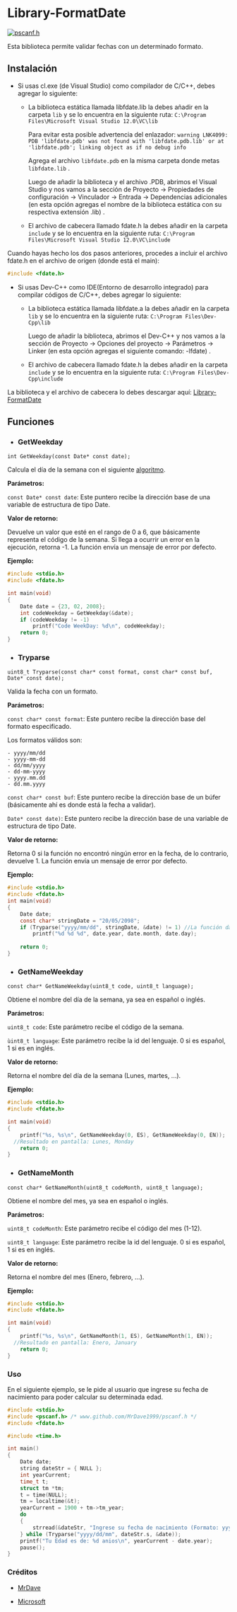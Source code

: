 # Library-FormatDate
[![pscanf.h](https://shields.southcla.ws/badge/FormatDate-v1.3-2f2f2f.svg?style=flat-square)](https://github.com/MrDave1999/Library-FormatDate)

Esta biblioteca permite validar fechas con un determinado formato.

## Instalación

- Si usas cl.exe (de Visual Studio) como  compilador de C/C++, debes agregar lo siguiente:

  - La biblioteca estática llamada libfdate.lib la debes añadir en la carpeta `lib` y se lo encuentra en la siguiente ruta:            	`C:\Program Files\Microsoft Visual Studio 12.0\VC\lib`
	
	Para evitar esta posible advertencia del enlazador: 
	`warning LNK4099: PDB 'libfdate.pdb' was not found with 'libfdate.pdb.lib' or at 'libfdate.pdb'; linking object as if no debug info`
	
	Agrega el archivo `libfdate.pdb` en la misma carpeta donde metas `libfdate.lib` .
	
	Luego de añadir la biblioteca y el archivo .PDB, abrimos el Visual Studio y nos vamos a la sección de Proyecto -> Propiedades de configuración -> Vinculador -> Entrada -> Dependencias adicionales (en esta opción agregas el nombre de la biblioteca estática con su respectiva extensión .lib) .
	
  - El archivo de cabecera llamado fdate.h la debes añadir en la carpeta `include` y se lo encuentra en la siguiente ruta:
	`C:\Program Files\Microsoft Visual Studio 12.0\VC\include`
 
Cuando hayas hecho los dos pasos anteriores, procedes a incluir el archivo fdate.h en el archivo de origen (donde está el main):
```C
#include <fdate.h>
```
- Si usas Dev-C++ como IDE(Entorno de desarrollo integrado) para compilar códigos de C/C++, debes agregar lo siguiente:

  - La biblioteca estática llamada libfdate.a la debes añadir en la carpeta `lib` y se lo encuentra en la siguiente ruta: 
  `C:\Program Files\Dev-Cpp\lib`
	
	Luego de añadir la biblioteca, abrimos el Dev-C++ y nos vamos a la sección de Proyecto -> Opciones del proyecto -> Parámetros -> Linker (en esta opción agregas el siguiente comando: -lfdate) .
	
  - El archivo de cabecera llamado fdate.h la debes añadir en la carpeta `include` y se lo encuentra en la siguiente ruta:
  `C:\Program Files\Dev-Cpp\include`
  
La biblioteca y el archivo de cabecera lo debes descargar aquí: [Library-FormatDate](https://github.com/MrDave1999/Library-FormatDate/releases/tag/v1.3)

## Funciones

- ### GetWeekday

`int GetWeekday(const Date* const date);`

Calcula el día de la semana con el siguiente [algoritmo](https://es.wikibooks.org/wiki/Algoritmia/Algoritmo_para_calcular_el_d%C3%ADa_de_la_semana).

**Parámetros:**

`const Date* const date`: Este puntero recibe la dirección base de una variable de estructura de tipo Date.

**Valor de retorno:**

Devuelve un valor que esté en el rango de 0 a 6, que básicamente representa el código de la semana. Si llega a ocurrir un error en la ejecución, retorna -1. La función envía un mensaje de error por defecto.

**Ejemplo:**
```C
#include <stdio.h>
#include <fdate.h>

int main(void)
{
	Date date = {23, 02, 2008};
	int codeWeekday = GetWeekday(&date);
	if (codeWeekday != -1)
		printf("Code WeekDay: %d\n", codeWeekday);
	return 0;
}
```

- ### Tryparse

`uint8_t Tryparse(const char* const format, const char* const buf, Date* const date);`

Valida la fecha con un formato.

**Parámetros:**

`const char* const format`: Este puntero recibe la dirección base del formato especificado. 

  Los formatos válidos son:
  
    - yyyy/mm/dd
    - yyyy-mm-dd
    - dd/mm/yyyy
    - dd-mm-yyyy
    - yyyy.mm.dd
    - dd.mm.yyyy

`const char* const buf`: Este puntero recibe la dirección base de un búfer (básicamente ahí es donde está la fecha a validar).

`Date* const date)`: Este puntero recibe la dirección base de una variable de estructura de tipo Date. 

**Valor de retorno:**

Retorna 0 si la función no encontró ningún error en la fecha, de lo contrario, devuelve 1. La función envía un mensaje de error por defecto.

**Ejemplo:**
```C
#include <stdio.h>
#include <fdate.h>
int main(void)
{
	Date date;
	const char* stringDate = "20/05/2098";
	if (Tryparse("yyyy/mm/dd", stringDate, &date) != 1) //La función dará true, no se cumplió con el formato.
		printf("%d %d %d", date.year, date.month, date.day);
   
	return 0;
}
```

- ### GetNameWeekday

`const char* GetNameWeekday(uint8_t code, uint8_t language);`

Obtiene el nombre del día de la semana, ya sea en español o inglés.

**Parámetros:**

`uint8_t code`: Este parámetro recibe el código de la semana.

`ùint8_t language`: Este parámetro recibe la id del lenguaje. 0 si es español, 1 si es en inglés.

**Valor de retorno:**

Retorna el nombre del día de la semana (Lunes, martes, ...).

**Ejemplo:**
```C
#include <stdio.h>
#include <fdate.h>

int main(void)
{
	printf("%s, %s\n", GetNameWeekday(0, ES), GetNameWeekday(0, EN));
  //Resultado en pantalla: Lunes, Monday
	return 0;
}

```

- ### GetNameMonth

`const char* GetNameMonth(uint8_t codeMonth, uint8_t language);`

Obtiene el nombre del mes, ya sea en español o inglés.

**Parámetros:**

`uint8_t codeMonth`: Este parámetro recibe el código del mes (1-12).

`uint8_t language`: Este parámetro recibe la id del lenguaje. 0 si es español, 1 si es en inglés.

**Valor de retorno:**

Retorna el nombre del mes (Enero, febrero, ...).

**Ejemplo:**
```C
#include <stdio.h>
#include <fdate.h>

int main(void)
{
	printf("%s, %s\n", GetNameMonth(1, ES), GetNameMonth(1, EN));
  //Resultado en pantalla: Enero, January
	return 0;
}
```

### Uso

En el siguiente ejemplo, se le pide al usuario que ingrese su fecha de nacimiento para poder calcular su determinada edad.

```C
#include <stdio.h>
#include <pscanf.h> /* www.github.com/MrDave1999/pscanf.h */
#include <fdate.h>

#include <time.h>

int main()
{
	Date date;
	string dateStr = { NULL };
	int yearCurrent;
	time_t t;
	struct tm *tm;
	t = time(NULL);
	tm = localtime(&t);
	yearCurrent = 1900 + tm->tm_year;
	do
	{
		strread(&dateStr, "Ingrese su fecha de nacimiento (Formato: yyyy/mm/dd) \n");
	} while (Tryparse("yyyy/dd/mm", dateStr.s, &date));
	printf("Tu Edad es de: %d anios\n", yearCurrent - date.year);
	pause();
}
```

### Créditos

- [MrDave](https://github.com/MrDave1999)

- [Microsoft](https://github.com/Microsoft) 
